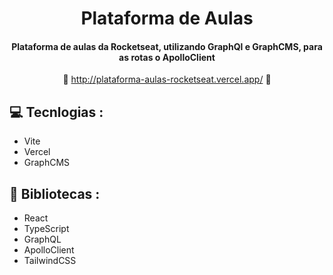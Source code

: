 <div align='center'>

   # Plataforma de Aulas
      
   #### Plataforma de aulas da Rocketseat, utilizando GraphQl e GraphCMS, para as rotas o ApolloClient  ####

   :link: <http://plataforma-aulas-rocketseat.vercel.app/> :link:
</div>

## :computer: Tecnlogias :

- Vite
- Vercel
- GraphCMS

## :rocket: Bibliotecas :

- React
- TypeScript
- GraphQL
- ApolloClient
- TailwindCSS

